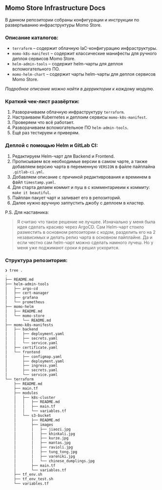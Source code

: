 ## Momo Store Infrastructure Docs

В данном репозитории собраны конфигурации и инструкции по развертыванию инфраструктуры Momo Store.

### Описание каталогов:
 - `terraform` – содержит облачную IaC-конфигурацию инфраструктуры.
 - `momo-k8s-manifest` – содержит классические манифесты для ручного деплоя сервисов Momo Store.
 - `helm-admin-tools` – содержит helm-чарты для деплоя вспомогательного ПО.
 - `momo-helm-chart` – содержит чарты helm-чарты для деплоя сервисов Momo Store.

*Подробное описание можно найти в дерриктории к каждому модулю.*

### Краткий чек-лист развёртки:
 1. Разворачиваем облачную инфраструктуру `terraform`.
 2. Настраиваем Kubernetes и деплоим сервисы `momo-k8s-manifest`.
 3. Проверяем что всё работает.
 4. Разворачиваем вспомогательное ПО `helm-admin-tools`.
 5. Ещё раз тестируем и приверям.

### Деплой с помощью Helm и GitLab CI:

1. Редактируем Helm-чарт для Backend и Frontend.
2. Прописываем все необходимые версии в самом чарте, а также добавляем версию чарта в переменную `VERSION` в файле пайплайна `.gitlab-ci.yml`.
3. Добавляем описание с причиной редактиврования и времинем в файл `timestamp.yaml`.
4. Для старта делаем коммит и пуш в с комментариеим к коммиту: `make it beautiful`.
5. Пайплан пакует чарт и заливает его в репозиторий.
6. Далее нужно вручную заппустить джобу с деплоем в кластер.

P.S. Для наставника:
> Я считаю что такое решение не лучшее. Изначально у меня была идея сделать красиво через ArgoCD. Сам Helm-чарт стоило разместить в основном репозитории с кодом, разделить его на 2 независимых и делать релиз чарта в основном пайплайне. Да и если честно сам helm-чарт можно сделать намного лучеш. Но у меня уже поджимают сроки я решил ускорится.

### Структура репозитория:
```sh
❯ tree .
.
├── README.md
├── helm-admin-tools
│   ├── argo-cd
│   ├── cert-manager
│   ├── grafana
│   └── prometheus
├── momo-helm
│   ├── README.md
│   └── momo-store
│       └── README.md
├── momo-k8s-manifests
│   ├── backend
│   │   ├── deployment.yaml
│   │   ├── secrets.yaml
│   │   └── service.yaml
│   ├── certificate.yaml
│   └── frontend
│       ├── configmap.yaml
│       ├── deployment.yaml
│       ├── ingress.yaml
│       ├── secrets.yaml
│       └── service.yaml
└── terraform
    ├── README.md
    ├── main.tf
    ├── modules
    │   ├── k8s-cluster
    │   │   ├── README.md
    │   │   ├── main.tf
    │   │   └── variables.tf
    │   └── s3-bucket
    │       ├── README.md
    │       ├── images
    │       │   ├── jiaozi.jpg
    │       │   ├── khinkali.jpg
    │       │   ├── kurze.jpg
    │       │   ├── mantas.jpg
    │       │   ├── ravioli.jpg
    │       │   ├── tung_tong.jpg
    │       │   ├── vareniki.jpg
    │       │   └── сhinese_dumplings.jpg
    │       ├── main.tf
    │       └── variables.tf
    ├── tf_env.sh
    ├── tf_env_test.sh
    └── variables.tf
```